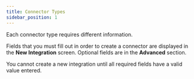 ```yaml
---
title: Connector Types
sidebar_position: 1
---
```


Each connector type requires different information.

Fields that you must fill out in order to create a connector are displayed in the **New Integration** screen. Optional fields are in the **Advanced** section.

You cannot create a new integration until all required fields have a valid value entered.